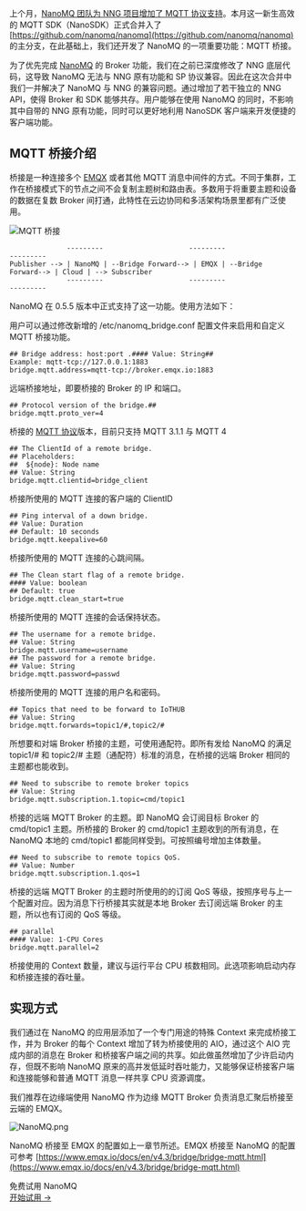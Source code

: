 上个月，[NanoMQ 团队为 NNG 项目增加了 MQTT 协议支持](https://www.emqx.com/zh/blog/nanomq-newsletter-202111)。本月这一新生高效的 MQTT SDK（NanoSDK）正式合并入了 [https://github.com/nanomq/nanomq](https://github.com/nanomq/nanomq)  的主分支，在此基础上，我们还开发了 NanoMQ 的一项重要功能：MQTT 桥接。

为了优先完成 [NanoMQ](https://nanomq.io/zh) 的 Broker 功能，我们在之前已深度修改了 NNG 底层代码，这导致 NanoMQ 无法与 NNG 原有功能和 SP 协议兼容。因此在这次合并中我们一并解决了 NanoMQ 与 NNG 的兼容问题。通过增加了若干独立的 NNG API，使得 Broker 和 SDK 能够共存。用户能够在使用 NanoMQ 的同时，不影响其中自带的 NNG 原有功能，同时可以更好地利用 NanoSDK 客户端来开发便捷的客户端功能。


## MQTT 桥接介绍

桥接是一种连接多个 [EMQX](https://www.emqx.com/zh/products/emqx) 或者其他 MQTT 消息中间件的方式。不同于集群，工作在桥接模式下的节点之间不会复制主题树和路由表。多数用于将重要主题和设备的数据在复数 Broker 间打通，此特性在云边协同和多活架构场景里都有广泛使用。

![MQTT 桥接](https://assets.emqx.com/images/56831bea36c514268a2360bd47f43d1f.png)

```
              ---------                     ---------                     ---------
Publisher --> | NanoMQ | --Bridge Forward--> | EMQX | --Bridge Forward--> | Cloud | --> Subscriber
              ---------                     ---------                     ---------
```

NanoMQ 在 0.5.5 版本中正式支持了这一功能。使用方法如下：

用户可以通过修改新增的 /etc/nanomq_bridge.conf 配置文件来启用和自定义 MQTT 桥接功能。

```
## Bridge address: host:port .#### Value: String## 
Example: mqtt-tcp://127.0.0.1:1883
bridge.mqtt.address=mqtt-tcp://broker.emqx.io:1883
```

远端桥接地址，即要桥接的 Broker 的 IP 和端口。

```
## Protocol version of the bridge.##
bridge.mqtt.proto_ver=4
```

桥接的 [MQTT 协议](https://www.emqx.com/zh/mqtt-guide)版本，目前只支持 MQTT 3.1.1 与 MQTT 4

```
## The ClientId of a remote bridge.
## Placeholders:
##  ${node}: Node name
## Value: String
bridge.mqtt.clientid=bridge_client
```

桥接所使用的 MQTT 连接的客户端的 ClientID

```
## Ping interval of a down bridge.
## Value: Duration
## Default: 10 seconds
bridge.mqtt.keepalive=60
```

桥接所使用的 MQTT 连接的心跳间隔。

```
## The Clean start flag of a remote bridge.
#### Value: boolean
## Default: true
bridge.mqtt.clean_start=true
```

桥接所使用的 MQTT 连接的会话保持状态。

```
## The username for a remote bridge.
## Value: String
bridge.mqtt.username=username
## The password for a remote bridge.
## Value: String
bridge.mqtt.password=passwd
```

桥接所使用的 MQTT 连接的用户名和密码。

```
## Topics that need to be forward to IoTHUB
## Value: String
bridge.mqtt.forwards=topic1/#,topic2/#
```

所想要和对端 Broker 桥接的主题，可使用通配符。即所有发给 NanoMQ 的满足 topic1/# 和 topic2/# 主题（通配符）标准的消息，在桥接的远端 Broker 相同的主题都也能收到。

```
## Need to subscribe to remote broker topics
## Value: String
bridge.mqtt.subscription.1.topic=cmd/topic1
```

桥接的远端 MQTT Broker 的主题。即 NanoMQ 会订阅目标 Broker 的 cmd/topic1 主题。所桥接的 Broker 的 cmd/topic1 主题收到的所有消息，在 NanoMQ 本地的 cmd/topic1 都能同样受到。可按照编号增加主体数量。

```
## Need to subscribe to remote topics QoS.
## Value: Number
bridge.mqtt.subscription.1.qos=1
```

桥接的远端 MQTT Broker 的主题时所使用的的订阅 QoS 等级，按照序号与上一个配置对应。因为消息下行桥接其实就是本地 Broker 去订阅远端 Broker 的主题，所以也有订阅的 QoS 等级。

```
## parallel
#### Value: 1-CPU Cores
bridge.mqtt.parallel=2
```

桥接使用的 Context 数量，建议与运行平台 CPU 核数相同。此选项影响启动内存和桥接连接的吞吐量。

## **实现方式**

我们通过在 NanoMQ 的应用层添加了一个专门用途的特殊 Context 来完成桥接工作，并为 Broker 的每个 Context 增加了转为桥接使用的 AIO，通过这个 AIO 完成内部的消息在 Broker 和桥接客户端之间的共享。如此做虽然增加了少许启动内存，但既不影响 NanoMQ 原来的高并发低延时吞吐能力，又能够保证桥接客户端和连接能够和普通 MQTT 消息一样共享 CPU 资源调度。

我们推荐在边缘端使用 NanoMQ 作为边缘 MQTT Broker 负责消息汇聚后桥接至云端的 EMQX。

![NanoMQ.png](https://assets.emqx.com/images/4c2eb846529d49339b79dc0911d59798.png)

NanoMQ 桥接至 EMQX 的配置如上一章节所述。EMQX 桥接至 NanoMQ 的配置可参考 [https://www.emqx.io/docs/en/v4.3/bridge/bridge-mqtt.html](https://www.emqx.io/docs/en/v4.3/bridge/bridge-mqtt.html)


<section class="promotion">
    <div>
        免费试用 NanoMQ
    </div>
    <a href="https://www.emqx.com/zh/try?product=nanomq" class="button is-gradient px-5">开始试用 →</a >
</section>
